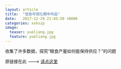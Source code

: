 ```yaml
---
layout: article
title:  "信息可视化期中作品"
date:   2017-12-29 21:45:50 +0800
categories: xxkszp
image:
  teaser: yueliang.jpg
  feature: yueliang.jpg
---
```

收集了许多数据，探究“粮食产量如何能保持供应？”的问题

原链接在此  --->  [请点这里](https://jiangbingqian.github.io/SDG/qizhong/)